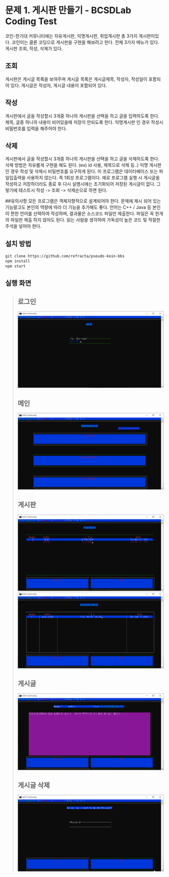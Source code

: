 # 문제 1. 게시판 만들기 - BCSDLab Coding Test
코인-한기대 커뮤니티에는 자유게시판, 익명게시판, 취업게시판 총 3가지 게시판이있다. 코인이는 클론 코딩으로 게시판을 구현을 해보려고 한다. 
전체 3가지 메뉴가 있다. 게시판 조회, 작성, 삭제가 있다.
## 조회
게시판은 게시글 목록을 보여주며 게시글 목록은 게시글제목, 작성자, 작성일이 포함되어 있다.
게시글은 작성자, 게시글 내용이 포함되어 있다.
## 작성
게시판에서 글을 작성할시 3개중 하나의 게시판을 선택을 하고 글을 입력하도록 한다.
제목, 글중 하나의 내용이 비어있을때 저장이 안되도록 한다.
익명게시판 인 경우 작성시 비밀번호를 입력을 해주어야 한다.
## 삭제
게시판에서 글을 작성할시 3개중 하나의 게시판을 선택을 하고 글을 삭제하도록 한다.
삭제 방법은 자유롭게 구현을 해도 된다. (ex) id 사용, 제목으로 삭제 등..)
익명 게시판인 경우 작성 및 삭제시 비밀번호를 요구하게 된다.
이 프로그램은 데이터베이스 또는 파일입출력을 사용하지 않는다. 즉 1회성 프로그램이다.
예로 프로그램 실행 시 게시글을 작성하고 저장하더라도 종료 후 다시 실행시에는 초기화되어 저장된 게시글이 없다.
그렇기에 테스트시 작성 -> 조회 -> 삭제순으로 하면 된다.

##유의사항
모든 프로그램은 객체지향적으로 설계되어야 한다.
문제에 제시 되어 있는 기능말고도 본인의 역량에 따라 더 기능을 추가해도 좋다.
언어는 C++ / Java 등 본인이 편한 언어를 선택하여 작성하며, 결과물은 소스코드 파일만 제출한다.
파일은 꼭 한개의 파일만 제출 하지 않아도 된다.
읽는 사람을 생각하여 가독성이 높은 코드 및 적절한 주석을 넣어야 한다.

## 설치 방법
```
git clone https://github.com/refracta/pseudo-koin-bbs
npm install
npm start
```

## 실행 화면
> ## 로그인
> ![login](./capture/login.png)
>
> ## 메인
> ![main](./capture/main.png)
> ## 게시판
> ![main](./capture/freeBoard.png)
> ![main](./capture/anonBoard.png)
> ## 게시글
> ![main](./capture/post.png)
> ## 게시글 삭제
> ![main](./capture/postDelete.png)
